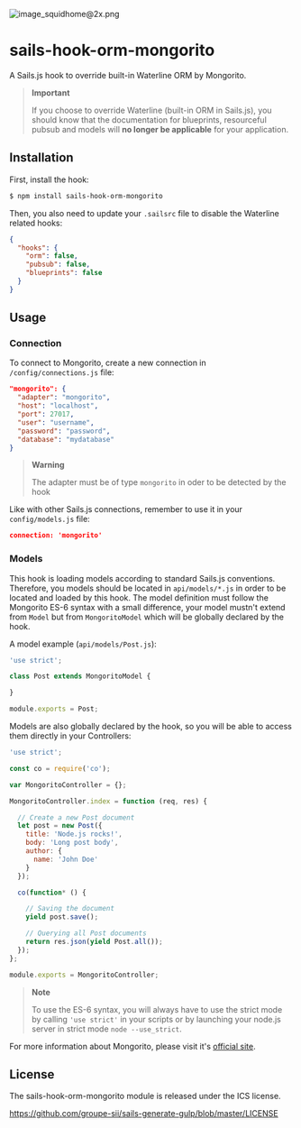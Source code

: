 ![image_squidhome@2x.png](http://i.imgur.com/RIvu9.png)

# sails-hook-orm-mongorito

A Sails.js hook to override built-in Waterline ORM by Mongorito.

> **Important**
>
> If you choose to override Waterline (built-in ORM in Sails.js), you should know that the documentation for blueprints, resourceful pubsub and models will **no longer be applicable** for your application.

## Installation

First, install the hook:

```sh
$ npm install sails-hook-orm-mongorito
```

Then, you also need to update your `.sailsrc` file to disable the Waterline related hooks:

```json
{
  "hooks": {
    "orm": false,
    "pubsub": false,
    "blueprints": false
  }
}
```

## Usage

### Connection

To connect to Mongorito, create a new connection in `/config/connections.js` file:

```json
"mongorito": {
  "adapter": "mongorito",
  "host": "localhost",
  "port": 27017,
  "user": "username",
  "password": "password",
  "database": "mydatabase"
}
```

> **Warning**
>
> The adapter must be of type `mongorito` in oder to be detected by the hook

Like with other Sails.js connections, remember to use it in your `config/models.js` file:

```json
connection: 'mongorito'
```

### Models

This hook is loading models according to standard Sails.js conventions. Therefore, you models should be located in `api/models/*.js` in order to be located and loaded by this hook.
The model definition must follow the Mongorito ES-6 syntax with a small difference, your model mustn't extend from `Model` but from `MongoritoModel` which will be globally declared by the hook.

A model example (`api/models/Post.js`):

```js
'use strict';

class Post extends MongoritoModel {

}

module.exports = Post;
```

Models are also globally declared by the hook, so you will be able to access them directly in your Controllers:

```js
'use strict';

const co = require('co');

var MongoritoController = {};

MongoritoController.index = function (req, res) {

  // Create a new Post document
  let post = new Post({
    title: 'Node.js rocks!',
    body: 'Long post body',
    author: {
      name: 'John Doe'
    }
  });

  co(function* () {

    // Saving the document
    yield post.save();

    // Querying all Post documents
    return res.json(yield Post.all());
  });
};

module.exports = MongoritoController;
```

> **Note**
>
> To use the ES-6 syntax, you will always have to use the strict mode by calling `'use strict'` in your scripts or by launching your node.js server in strict mode `node --use_strict`.

For more information about Mongorito, please visit it's [official site](http://mongorito.com/).

## License

The sails-hook-orm-mongorito module is released under the ICS license.

https://github.com/groupe-sii/sails-generate-gulp/blob/master/LICENSE
